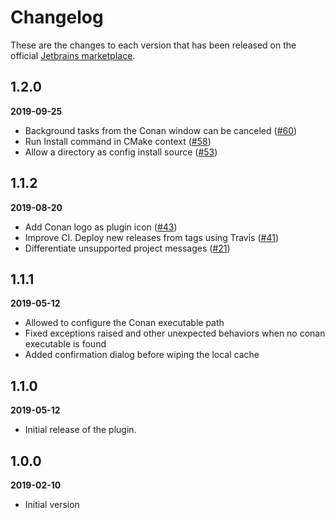 # Changelog

These are the changes to each version that has been released
on the official [Jetbrains marketplace](https://plugins.jetbrains.com/plugin/11956-conan).


## 1.2.0

**2019-09-25**

- Background tasks from the Conan window can be canceled ([#60](https://github.com/conan-io/conan-clion-plugin/pull/60))
- Run Install command in CMake context ([#58](https://github.com/conan-io/conan-clion-plugin/pull/58))
- Allow a directory as config install source ([#53](https://github.com/conan-io/conan-clion-plugin/pull/53))


## 1.1.2

**2019-08-20**

- Add Conan logo as plugin icon ([#43](https://github.com/conan-io/conan-clion-plugin/pull/43))
- Improve CI. Deploy new releases from tags using Travis ([#41](https://github.com/conan-io/conan-clion-plugin/pull/41))
- Differentiate unsupported project messages ([#21](https://github.com/conan-io/conan-clion-plugin/pull/21))


## 1.1.1

**2019-05-12**

- Allowed to configure the Conan executable path
- Fixed exceptions raised and other unexpected behaviors when no conan executable is found
- Added confirmation dialog before wiping the local cache

## 1.1.0

**2019-05-12**

- Initial release of the plugin.

## 1.0.0

**2019-02-10**

- Initial version
